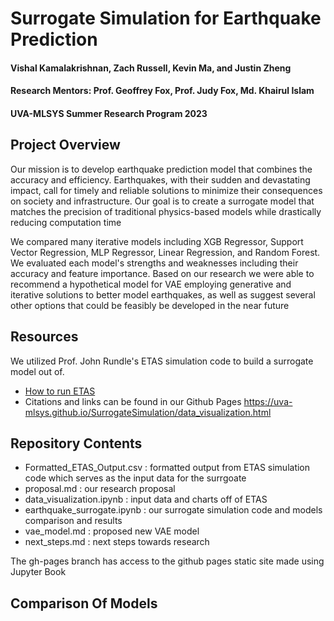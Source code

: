# Surrogate Simulation for Earthquake Prediction

#### Vishal Kamalakrishnan, Zach Russell, Kevin Ma, and Justin Zheng
#### Research Mentors: Prof. Geoffrey Fox, Prof. Judy Fox, Md. Khairul Islam
#### UVA-MLSYS Summer Research Program 2023

## Project Overview
Our mission is to develop earthquake prediction model that combines the accuracy and efficiency. Earthquakes, with their sudden and devastating impact, call for timely and reliable solutions to minimize their consequences on society and infrastructure. Our goal is to create a surrogate model that matches the precision of traditional physics-based models while drastically reducing computation time

We compared many iterative models including XGB Regressor, Support Vector Regression, MLP Regressor, Linear Regression, and Random Forest. We evaluated each model's strengths and weaknesses including their accuracy and feature importance. Based on our research we were able to recommend a hypothetical model for VAE employing generative and iterative solutions to better model earthquakes, as well as suggest several other options that could be feasibly be developed in the near future

## Resources
We utilized Prof. John Rundle's ETAS simulation code to build a surrogate model out of. 
- [How to run ETAS](./instructions.md)
- Citations and links can be found in our Github Pages https://uva-mlsys.github.io/SurrogateSimulation/data_visualization.html

## Repository Contents
- Formatted_ETAS_Output.csv : formatted output from ETAS simulation code which serves as the input data for the surrgoate
- proposal.md : our research proposal
- data_visualization.ipynb : input data and charts off of ETAS
- earthquake_surrogate.ipynb : our surrogate simulation code and models comparison and results
- vae_model.md : proposed new VAE model
- next_steps.md : next steps towards research

The gh-pages branch has access to the github pages static site made using Jupyter Book

## Comparison Of Models

